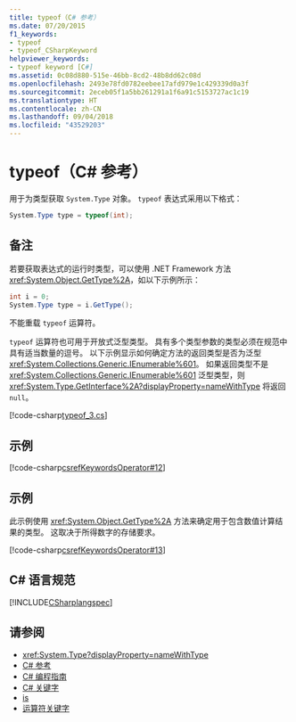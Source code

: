 ```yaml
---
title: typeof（C# 参考）
ms.date: 07/20/2015
f1_keywords:
- typeof
- typeof_CSharpKeyword
helpviewer_keywords:
- typeof keyword [C#]
ms.assetid: 0c08d880-515e-46bb-8cd2-48b8dd62c08d
ms.openlocfilehash: 2493e78fd0782eebee17afd979e1c429339d0a3f
ms.sourcegitcommit: 2eceb05f1a5bb261291a1f6a91c5153727ac1c19
ms.translationtype: HT
ms.contentlocale: zh-CN
ms.lasthandoff: 09/04/2018
ms.locfileid: "43529203"
---
```

# <a name="typeof-c-reference"></a>typeof（C# 参考）
用于为类型获取 `System.Type` 对象。 `typeof` 表达式采用以下格式：  
  
```csharp  
System.Type type = typeof(int);  
```  
  
## <a name="remarks"></a>备注  
 若要获取表达式的运行时类型，可以使用 .NET Framework 方法 <xref:System.Object.GetType%2A>，如以下示例所示：  
  
```csharp  
int i = 0;  
System.Type type = i.GetType();  
```  
  
 不能重载 `typeof` 运算符。  
  
 `typeof` 运算符也可用于开放式泛型类型。 具有多个类型参数的类型必须在规范中具有适当数量的逗号。 以下示例显示如何确定方法的返回类型是否为泛型 <xref:System.Collections.Generic.IEnumerable%601>。 如果返回类型不是 <xref:System.Collections.Generic.IEnumerable%601> 泛型类型，则 <xref:System.Type.GetInterface%2A?displayProperty=nameWithType> 将返回 `null`。
  
 [!code-csharp[typeof_3.cs](~/samples/snippets/csharp/keywords/typeof/typeof_3.cs)]   
  
## <a name="example"></a>示例  
 [!code-csharp[csrefKeywordsOperator#12](../../../csharp/language-reference/keywords/codesnippet/CSharp/typeof_1.cs)]  
  
## <a name="example"></a>示例  
 此示例使用 <xref:System.Object.GetType%2A> 方法来确定用于包含数值计算结果的类型。 这取决于所得数字的存储要求。  
  
 [!code-csharp[csrefKeywordsOperator#13](../../../csharp/language-reference/keywords/codesnippet/CSharp/typeof_2.cs)]  
  
## <a name="c-language-specification"></a>C# 语言规范  
 [!INCLUDE[CSharplangspec](~/includes/csharplangspec-md.md)]  
  
## <a name="see-also"></a>请参阅

- <xref:System.Type?displayProperty=nameWithType>  
- [C# 参考](../../../csharp/language-reference/index.md)  
- [C# 编程指南](../../../csharp/programming-guide/index.md)  
- [C# 关键字](../../../csharp/language-reference/keywords/index.md)  
- [is](../../../csharp/language-reference/keywords/is.md)  
- [运算符关键字](../../../csharp/language-reference/keywords/operator-keywords.md)

